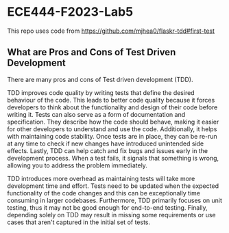 # ECE444-F2023-Lab5
This repo uses code from https://github.com/mjhea0/flaskr-tdd#first-test

## What are Pros and Cons of Test Driven Development
There are many pros and cons of Test driven development (TDD).

TDD improves code quality by writing tests that define the desired behaviour of the code. This leads to better code quality because it forces developers to think about the functionality and design of their code before writing it. Tests can also serve as a form of documentation and specification. They describe how the code should behave, making it easier for other developers to understand and use the code. Additionally, it helps with maintaining code stability. Once tests are in place, they can be re-run at any time to check if new changes have introduced unintended side effects. Lastly, TDD can help catch and fix bugs and issues early in the development process. When a test fails, it signals that something is wrong, allowing you to address the problem immediately. 

TDD introduces more overhead as maintaining tests will take more development time and effort. Tests need to be updated when the expected functionality of the code changes and this can be exceptionally time consuming in larger codebases. Furthermore, TDD primarily focuses on unit testing, thus it may not be good enough for end-to-end testing. Finally, depending solely on TDD may result in missing some requirements or use cases that aren't captured in the initial set of tests.
